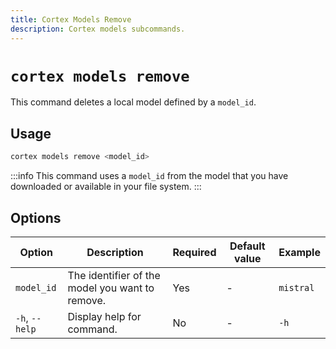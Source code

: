 ```yaml
---
title: Cortex Models Remove
description: Cortex models subcommands.
---
```



# `cortex models remove`

This command deletes a local model defined by a `model_id`.



## Usage

```bash
cortex models remove <model_id>
```
:::info
This command uses a `model_id` from the model that you have downloaded or available in your file system.
:::
## Options
| Option                    | Description                                                                 | Required | Default value        | Example                |
|---------------------------|-----------------------------------------------------------------------------|----------|----------------------|------------------------|
| `model_id`                | The identifier of the model you want to remove.                             | Yes      | -                    | `mistral`       |
| `-h`, `--help`            | Display help for command.                                                   | No       | -                    | `-h`               |



